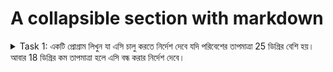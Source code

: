 # A collapsible section with markdown

<details>
  <summary>Task 1: একটি প্রোগ্রাম লিখুন যা এসি চালু করতে নির্দেশ দেবে যদি পরিবেশের তাপমাত্রা 25 ডিগ্রির বেশি হয়। আবার 18
ডিগ্রির কম তাপমাত্রা হলে এসি বন্ধ করার নির্দেশ দেবে।</summary>
  
#include <iostream>
using namespace std;

int main()
{
int temp;
cin>>temp;
if(temp > 29) { cout<< "Turn on AC"; }
else if(temp < 18) { cout<< "Turn off AC"; }
else cout<< "Let the AC on";
return 0;
}

</details>
